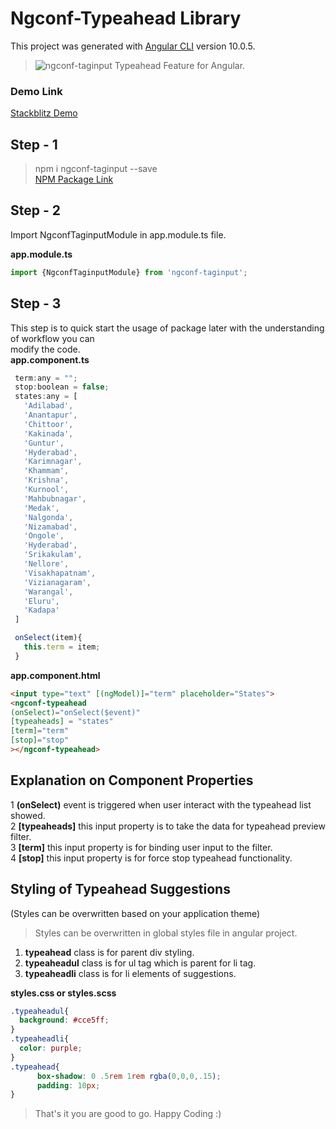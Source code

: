 # Ngconf-Typeahead Library

This project was generated with [Angular CLI](https://github.com/angular/angular-cli) version 10.0.5.

> ![ngconf-taginput](https://img.icons8.com/office/48/000000/tags.png "Tag Feature") Typeahead Feature for Angular.  


### Demo Link   
[Stackblitz Demo](https://stackblitz.com/edit/ngconf-taginput "ngconf-taginput Demo") 

## Step - 1

> npm i ngconf-taginput --save  
[NPM Package Link](https://www.npmjs.com/package/ngconf-taginput "ngconf-taginput")  

## Step - 2  
Import NgconfTaginputModule in app.module.ts file.  

**app.module.ts**
```typescript
import {NgconfTaginputModule} from 'ngconf-taginput';
```

## Step - 3
This step is to quick start the usage of package later with the understanding of workflow you can  
modify the code.  
**app.component.ts**
 ```javascript
  term:any = "";
  stop:boolean = false;
  states:any = [
    'Adilabad',
    'Anantapur',
    'Chittoor',
    'Kakinada',
    'Guntur',
    'Hyderabad',
    'Karimnagar',
    'Khammam',
    'Krishna',
    'Kurnool',
    'Mahbubnagar',
    'Medak',
    'Nalgonda',
    'Nizamabad',
    'Ongole',
    'Hyderabad',
    'Srikakulam',
    'Nellore',
    'Visakhapatnam',
    'Vizianagaram',
    'Warangal',
    'Eluru',
    'Kadapa'
  ]

  onSelect(item){
    this.term = item;
  }
```
**app.component.html**
```html
<input type="text" [(ngModel)]="term" placeholder="States">
<ngconf-typeahead
(onSelect)="onSelect($event)" 
[typeaheads] = "states" 
[term]="term"
[stop]="stop"
></ngconf-typeahead>
```

## Explanation on Component Properties  
1 **(onSelect)** event is triggered when user interact with the typeahead list showed.  
2 **[typeaheads]** this input property is to take the data for typeahead preview filter.  
3 **[term]** this input property is for binding user input to the filter.  
4 **[stop]** this input property is for force stop typeahead functionality.  

## Styling of Typeahead Suggestions  
(Styles can be overwritten based on your application theme)   
> Styles can be overwritten in global styles file in angular project.  
1. **typeahead** class is for parent div styling.  
2. **typeaheadul** class is for ul tag which is parent for li tag.
3. **typeaheadli** class is for li elements of suggestions.  

**styles.css or styles.scss**
```css
.typeaheadul{
  background: #cce5ff;
}
.typeaheadli{
  color: purple;
}
.typeahead{
      box-shadow: 0 .5rem 1rem rgba(0,0,0,.15);
      padding: 10px;
}
```
> That's it you are good to go. Happy Coding :)

